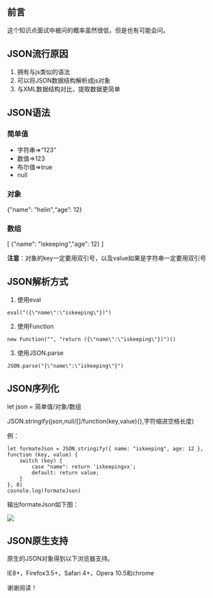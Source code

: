 ## 前言

这个知识点面试中被问的概率虽然很低，但是也有可能会问。

## JSON流行原因

1. 拥有与js类似的语法
2. 可以将JSON数据结构解析成js对象
3. 与XML数据结构对比，提取数据更简单

## JSON语法

### 简单值

+ 字符串=>“123”
+ 数值=>123
+ 布尔值=>true
+ null

### 对象

{"name": "helin",“age”: 12}

### 数组

[
  {"name": "iskeeping","age": 12}
]

**注意**：对象的key一定要用双引号，以及value如果是字符串一定要用双引号

## JSON解析方式

1. 使用eval

```
eval("({\"name\":\"iskeeping\"})")
```

2. 使用Function

```
new Function("", "return ({\"name\":\"iskeeping\"})")()
```

3. 使用JSON.parse

```
JSON.parse("{\"name\":\"iskeeping\"}")
```

## JSON序列化

let json = 简单值/对象/数组

JSON.stringify(json,null/[]/function(key,value){},字符缩进空格长度)

例：

```
let formateJson = JSON.stringify({ name: "iskeeping", age: 12 }, function (key, value) {
    switch (key) {
        case "name": return 'iskeepingxx';
        default: return value;
    }
}, 8)
cosnole.log(formateJson)
```

输出formateJson如下图：

<img src="https://user-gold-cdn.xitu.io/2020/5/16/172193c913e452e8?imageView2/0/w/1280/h/960/format/webp/ignore-error/1"/>

## JSON原生支持

原生的JSON对象得到以下浏览器支持。

IE8+，Firefox3.5+，Safari 4+，Opera 10.5和chrome

谢谢阅读！